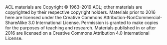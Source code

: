 ACL materials are Copyright © 1963–2019 ACL; 
other materials are copyrighted by their respective copyright holders. 
Materials prior to 2016 here are licensed under the Creative Commons Attribution-NonCommercial-ShareAlike 3.0 International License. 
Permission is granted to make copies for the purposes of teaching and research. 
Materials published in or after 2016 are licensed on a Creative Commons Attribution 4.0 International License.
